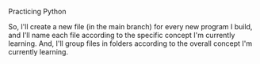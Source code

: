 Practicing Python

So, I'll create a new file (in the main branch) for every new program I build, and I'll name each file according to the specific concept I'm currently learning. And, I'll group files in folders according to the overall concept I'm currently learning.
